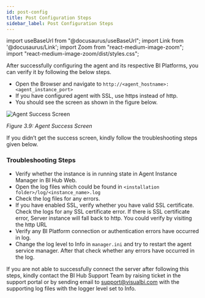 ```yaml
---
id: post-config
title: Post Configuration Steps
sidebar_label: Post Configuration Steps
---
```

import useBaseUrl from "@docusaurus/useBaseUrl";
import Link from '@docusaurus/Link';
import Zoom from "react-medium-image-zoom";
import "react-medium-image-zoom/dist/styles.css";

After successfully configuring the agent and its respective BI Platforms, you can verify it by following the below steps.

* Open the Browser and navigate to `http://<agent_hostname>:<agent_instance_port>`
* If you have configured agent with SSL, use https instead of http.
* You should see the screen as shown in the figure below.

<div style={{textAlign: 'center'}}>
  <Zoom>
<img alt="Agent Success Screen" src={useBaseUrl('/doc-images/post-config/agent-success.png')}/>
  </Zoom>
</div>

*Figure 3.9: Agent Success Screen*

If you didn’t get the success screen, kindly follow the troubleshooting steps given below.

### Troubleshooting Steps

- Verify whether the instance is in running state in Agent Instance Manager in BI Hub Web.
- Open the log files which could be found in `<installation folder>/log/<instance_name>.log`
- Check the log files for any errors.
- If you have enabled SSL, verify whether you have valid SSL certificate. Check the logs for any SSL certificate error. If there is SSL certificate error, Server instance will fall back to http. You could verify by visiting the http URL
- Verify any BI Platform connection or authentication errors have occurred in log.
- Change the log level to Info in `manager.ini` and try to restart the agent service manager. After that check whether any errors have occurred in the log.

If you are not able to successfully connect the server after following this steps, kindly contact the BI Hub Support Team by raising ticket in the support portal or by sending email to support@visualbi.com with the supporting log files with the logger level set to Info.
